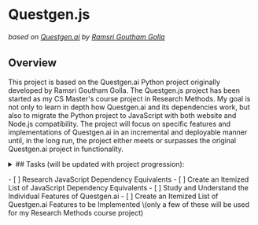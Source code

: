 # Questgen.js
###### based on [Questgen.ai](https://github.com/ramsrigouthamg/Questgen.ai) by [Ramsri Goutham Golla](https://github.com/ramsrigouthamg)

## Overview
This project is based on the Questgen.ai Python project originally developed by Ramsri Goutham Golla. The Questgen.js project has been started as my CS Master's course project in Research Methods. My goal is not only to learn in depth how Questgen.ai and its dependencies work, but also to migrate the Python project to JavaScript with both website and Node.js compatibility. The project will focus on specific features and implementations of Questgen.ai in an incremental and deployable manner until, in the long run, the project either meets or surpasses the original Questgen.ai project in functionality.

<details>
  <summary>
    ## Tasks (will be updated with project progression):
  <summary>
  <p>
    - [ ] Research JavaScript Dependency Equivalents
    - [ ] Create an Itemized List of JavaScript Dependency Equivalents
    - [ ] Study and Understand the Individual Features of Questgen.ai 
    - [ ] Create an Itemized List of Questgen.ai Features to be Implemented \(only a few of these will be used for my Research Methods course project)
  </p>
</details>
